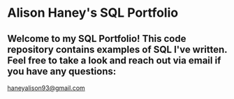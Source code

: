 # Alison Haney's SQL Portfolio

## Welcome to my SQL Portfolio! This code repository contains examples of SQL I've written. Feel free to take a look and reach out via email if you have any questions:

haneyalison93@gmail.com
